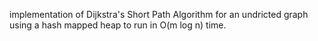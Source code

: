 implementation of Dijkstra's Short Path Algorithm for an undricted graph using a hash mapped heap to run in O(m log n) time.
